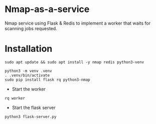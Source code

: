 # Nmap-as-a-service
Nmap service using Flask & Redis to implement a worker that waits for scanning jobs requested.

# Installation
```shell
sudo apt update && sudo apt install -y nmap redis python3-venv
```

```shell
python3 -m venv .venv
. .venv/bin/activate
sudo pip install flask rq python3-nmap
```

- Start the worker
```shell
rq worker
```

- Start the flask server
```shell
python3 flask-server.py
```
